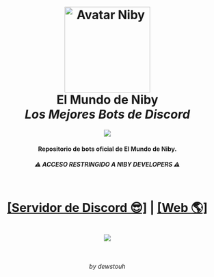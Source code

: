 
<h1 align='center'>
  <br>
  <a href='https://discord.com/invite/MBPsvcphGf'><img src='https://avatars.githubusercontent.com/u/138983874?s=200&v=4' alt='Avatar Niby' width='200'></a>
  <br>
  El Mundo de Niby
  <br><span><em>Los Mejores Bots de Discord</em></span>
  <br>
</h1>
<p align='center'>
  <a href='https://discord.gg/MBPsvcphGf'>
    <img src='https://img.shields.io/discord/879397504075063297?color=blue&label=Discord'>
  </a>
</p>

<h4 align='center'>Repositorio de bots oficial de El Mundo de Niby.</h4>
<h5 align='center'><b>⚠ ACCESO RESTRINGIDO A NIBY DEVELOPERS ⚠</b></h5>

<h1 align='center'>
  <br>
  <a href='https://discord.gg/MBPsvcphGf'>[Servidor de Discord 😎]</a> | <a href='https://elmundodeniby.com'>[Web 🌎]</a>
  <br>
  <br><a href="https://discord.gg/MBPsvcphGf"><img src="https://discord.com/api/guilds/879397504075063297/widget.png?style=banner2"></a>
  <br>
</h1>
<br>
<p align='center'><i>by dewstouh</i></p>
